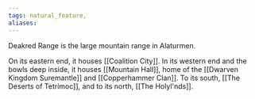 ```yaml
---
tags: natural_feature,
aliases:
---
```


Deakred Range is the large mountain range in Alaturmen. 

On its eastern end, it houses [[Coalition City]]. 
In its western end and the bowls deep inside, it houses [[Mountain Hall]], home of the [[Dwarven Kingdom Suremantle]] and [[Copperhammer Clan]]. 
To its south, [[The Deserts of Tetrimoc]], and to its north, [[The Holyl'nds]].